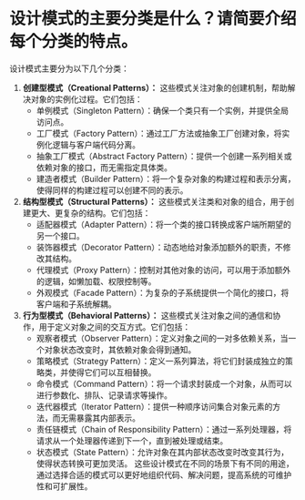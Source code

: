 # 设计模式的主要分类是什么？请简要介绍每个分类的特点。
设计模式主要分为以下几个分类：
1.  **创建型模式（Creational Patterns）：** 这些模式关注对象的创建机制，帮助解决对象的实例化过程。它们包括： 
    - 单例模式（Singleton Pattern）：确保一个类只有一个实例，并提供全局访问点。
    - 工厂模式（Factory Pattern）：通过工厂方法或抽象工厂创建对象，将实例化逻辑与客户端代码分离。
    - 抽象工厂模式（Abstract Factory Pattern）：提供一个创建一系列相关或依赖对象的接口，而无需指定具体类。
    - 建造者模式（Builder Pattern）：将一个复杂对象的构建过程和表示分离，使得同样的构建过程可以创建不同的表示。
2.  **结构型模式（Structural Patterns）：** 这些模式关注类和对象的组合，用于创建更大、更复杂的结构。它们包括： 
    - 适配器模式（Adapter Pattern）：将一个类的接口转换成客户端所期望的另一个接口。
    - 装饰器模式（Decorator Pattern）：动态地给对象添加额外的职责，不修改其结构。
    - 代理模式（Proxy Pattern）：控制对其他对象的访问，可以用于添加额外的逻辑，如懒加载、权限控制等。
    - 外观模式（Facade Pattern）：为复杂的子系统提供一个简化的接口，将客户端和子系统解耦。
3.  **行为型模式（Behavioral Patterns）：** 这些模式关注对象之间的通信和协作，用于定义对象之间的交互方式。它们包括： 
    - 观察者模式（Observer Pattern）：定义对象之间的一对多依赖关系，当一个对象状态改变时，其依赖对象会得到通知。
    - 策略模式（Strategy Pattern）：定义一系列算法，将它们封装成独立的策略类，并使得它们可以互相替换。
    - 命令模式（Command Pattern）：将一个请求封装成一个对象，从而可以进行参数化、排队、记录请求等操作。
    - 迭代器模式（Iterator Pattern）：提供一种顺序访问集合对象元素的方法，而无需暴露其内部表示。
    - 责任链模式（Chain of Responsibility Pattern）：通过一系列处理器，将请求从一个处理器传递到下一个，直到被处理或结束。
    - 状态模式（State Pattern）：允许对象在其内部状态改变时改变其行为，使得状态转换可更加灵活。
这些设计模式在不同的场景下有不同的用途，通过选择合适的模式可以更好地组织代码、解决问题，提高系统的可维护性和可扩展性。
